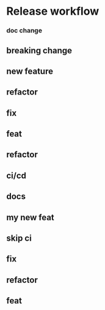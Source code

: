 # Release workflow #

### doc change ###

## breaking change ##

## new feature ##

## refactor ##

## fix ##

## feat ##

## refactor ##

## ci/cd ##

## docs ##

## my new feat ##

## skip ci ##

## fix ##

## refactor ##

## feat ##
